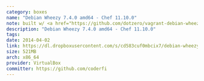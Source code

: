 ```yaml
---
category: boxes
name: "Debian Wheezy 7.4.0 amd64 - Chef 11.10.0"
note: built w/ <a href="https://github.com/dotzero/vagrant-debian-wheezy-64">vagrant-debian-wheezy-64</a>
description: "Debian Wheezy 7.4.0 amd64 - Chef 11.10.0"
tags:
date: 2014-04-02
link: https://dl.dropboxusercontent.com/s/cd583cuf0mbcix7/debian-wheezy-64-chef.box
size: 521MB
arch: x86_64
provider: VirtualBox
committer: https://github.com/coderfi
---
```

